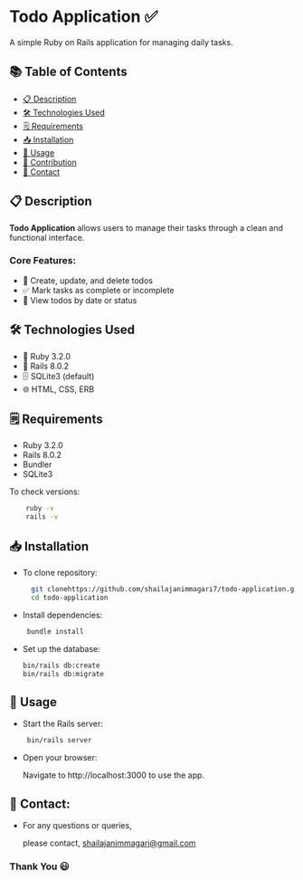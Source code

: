 # Todo Application ✅

A simple Ruby on Rails application for managing daily tasks.

## 📚 Table of Contents

- [📋 Description](#📋-description)
- [🛠️ Technologies Used](#🛠️-technologies-used)
- [🗒️ Requirements](#🗒️-requirements)
- [📥 Installation](#📥-installation)
- [🚀 Usage](#🚀-usage)
- [🤝 Contribution](#🤝-contribution)
- [📧 Contact](#📧-contact)

## 📋 Description

**Todo Application** allows users to manage their tasks through a clean and functional interface.

### Core Features:

- 📝 Create, update, and delete todos
- ✅ Mark tasks as complete or incomplete
- 📅 View todos by date or status


## 🛠️ Technologies Used

- 💎 Ruby 3.2.0
- 🚂 Rails 8.0.2
- 🗄️ SQLite3 (default) 
- 🌐 HTML, CSS, ERB


## 🗒️ Requirements

- Ruby 3.2.0 
- Rails 8.0.2
- Bundler  
- SQLite3 

To check versions:
```bash
    ruby -v
    rails -v
```



## 📥 Installation
- To clone repository:

  ```bash
    git clonehttps://github.com/shailajanimmagari7/todo-application.git
    cd todo-application
  ```
- Install dependencies:
  ```bash
   bundle install
  ```
- Set up the database:
  ```bash
  bin/rails db:create
  bin/rails db:migrate

  ```
## 🚀 Usage

- Start the Rails server:
  ```bash
   bin/rails server
  ```

- Open your browser:

  Navigate to http://localhost:3000 to use the app.

## 📧 Contact:
- For any questions or queries, 

   please contact, [shailajanimmagari@gmail.com](shailajanimmagari@gmail.com)
  
### Thank You 😃
